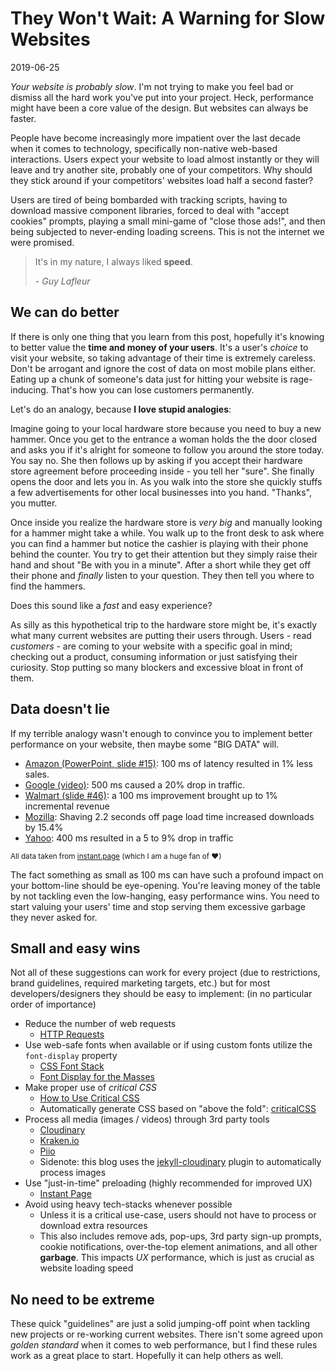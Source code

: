# They Won't Wait: A Warning for Slow Websites

2019-06-25

*Your website is probably slow*. I'm not trying to make you feel bad or dismiss all the hard work you've put into your project. Heck, performance might have been a core value of the design. But websites can always be faster.

People have become increasingly more impatient over the last decade when it comes to technology, specifically non-native web-based interactions. Users expect your website to load almost instantly or they will leave and try another site, probably one of your competitors. Why should they stick around if your competitors' websites load half a second faster?

Users are tired of being bombarded with tracking scripts, having to download massive component libraries, forced to deal with "accept cookies" prompts, playing a small mini-game of "close those ads!", and then being subjected to never-ending loading screens. This is not the internet we were promised.

> It's in my nature, I always liked **speed**.
>
> <cite>- Guy Lafleur<cite>

## We can do better

If there is only one thing that you learn from this post, hopefully it's knowing to better value the **time and money of your users**. It's a user's *choice* to visit your website, so taking advantage of their time is extremely careless. Don't be arrogant and ignore the cost of data on most mobile plans either. Eating up a chunk of someone's data just for hitting your website is rage-inducing. That's how you can lose customers permanently.

Let's do an analogy, because **I love stupid analogies**:

Imagine going to your local hardware store because you need to buy a new hammer. Once you get to the entrance a woman holds the the door closed and asks you if it's alright for someone to follow you around the store today. You say no. She then follows up by asking if you accept their hardware store agreement before proceeding inside - you tell her "sure". She finally opens the door and lets you in. As you walk into the store she quickly stuffs a few advertisements for other local businesses into you hand. "Thanks", you mutter.

Once inside you realize the hardware store is *very big* and manually looking for a hammer might take a while. You walk up to the front desk to ask where you can find a hammer but notice the cashier is playing with their phone behind the counter. You try to get their attention but they simply raise their hand and shout "Be with you in a minute". After a short while they get off their phone and *finally* listen to your question. They then tell you where to find the hammers.

Does this sound like a *fast* and easy experience?

As silly as this hypothetical trip to the hardware store might be, it's exactly what many current websites are putting their users through. Users - read *customers* - are coming to your website with a specific goal in mind; checking out a product, consuming information or just satisfying their curiosity. Stop putting so many blockers and excessive bloat in front of them.

## Data doesn't lie

If my terrible analogy wasn't enough to convince you to implement better performance on your website, then maybe some "BIG DATA" will.

- [Amazon (PowerPoint, slide #15)](https://web.archive.org/web/20081117195303if_/http://home.blarg.net/~glinden/StanfordDataMining.2006-11-29.ppt): 100 ms of latency resulted in 1% less sales.
- [Google (video)](https://youtu.be/6x0cAzQ7PVs?t=936): 500 ms caused a 20% drop in traffic.
- [Walmart (slide #46)](https://www.slideshare.net/devonauerswald/walmart-pagespeedslide): a 100 ms improvement brought up to 1% incremental revenue
- [Mozilla](https://blog.mozilla.org/metrics/2010/04/05/firefox-page-load-speed-%E2%80%93-part-ii/): Shaving 2.2 seconds off page load time increased downloads by 15.4%
- [Yahoo](https://www.slideshare.net/stubbornella/designing-fast-websites-presentation/23-1_Create_a_component_library): 400 ms resulted in a 5 to 9% drop in traffic

<small>All data taken from [instant.page](https://instant.page) (which I am a huge fan of &hearts;)</small>

The fact something as small as 100 ms can have such a profound impact on your bottom-line should be eye-opening. You're leaving money of the table by not tackling even the low-hanging, easy performance wins. You need to start valuing your users' time and stop serving them excessive garbage they never asked for.

## Small and easy wins

Not all of these suggestions can work for every project (due to restrictions, brand guidelines, required marketing targets, etc.) but for most developers/designers they should be easy to implement: (in no particular order of importance)

- Reduce the number of web requests
  - [HTTP Requests](https://developers.google.com/web/fundamentals/performance/get-started/httprequests-5)
- Use web-safe fonts when available or if using custom fonts utilize the `font-display` property
  - [CSS Font Stack](https://www.cssfontstack.com/)
  - [Font Display for the Masses](https://css-tricks.com/font-display-masses/)
- Make proper use of *critical CSS*
  - [How to Use Critical CSS](https://alexwright.net/web-design-secrets/how-to-use-critical-css/)
  - Automatically generate CSS based on "above the fold": [criticalCSS](https://github.com/filamentgroup/criticalCSS)
- Process all media (images / videos) through 3rd party tools
  - [Cloudinary](https://cloudinary.com/)
  - [Kraken.io](https://kraken.io/)
  - [Piio](https://piio.co/)
  - Sidenote: this blog uses the [jekyll-cloudinary](https://nhoizey.github.io/jekyll-cloudinary/) plugin to automatically process images
- Use "just-in-time" preloading (highly recommended for improved UX)
  - [Instant Page](https://instant.page/)
- Avoid using heavy tech-stacks whenever possible
  - Unless it is a critical use-case, users should not have to process or download extra resources
  - This also includes remove ads, pop-ups, 3rd party sign-up prompts, cookie notifications, over-the-top element animations, and all other **garbage**. This impacts *UX* performance, which is just as crucial as website loading speed

## No need to be extreme

These quick "guidelines" are just a solid jumping-off point when tackling new projects or re-working current websites. There isn't some agreed upon *golden standard* when it comes to web performance, but I find these rules work as a great place to start. Hopefully it can help others as well.
